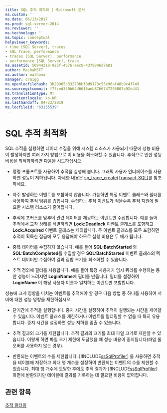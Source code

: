 ```yaml
---
title: SQL 추적 최적화 | Microsoft 문서
ms.custom: ''
ms.date: 06/13/2017
ms.prod: sql-server-2014
ms.reviewer: ''
ms.technology: ''
ms.topic: conceptual
helpviewer_keywords:
- time [SQL Server], traces
- SQL Trace, performance
- traces [SQL Server], performance
- performance [SQL Server], trace
ms.assetid: 50944218-925f-4576-aec8-4379846d7681
author: MashaMSFT
ms.author: mathoma
manager: craigg
ms.openlocfilehash: 3b29965c33270bbf8d9173c55e96af48b9c4f749
ms.sourcegitcommit: f7fced330b64d6616aeb8766747295807c92dd41
ms.translationtype: MT
ms.contentlocale: ko-KR
ms.lasthandoff: 04/23/2019
ms.locfileid: "63135539"
---
```

# <a name="optimize-sql-trace"></a>SQL 추적 최적화
  SQL 추적을 실행하면 데이터 수집을 위해 시스템 리소스가 사용되기 때문에 성능 비용이 발생하지만 여러 가지 방법으로 이 비용을 최소화할 수 있습니다. 추적으로 인한 성능 비용을 최적화하려면 다음을 시도하십시오.  
  
-   명령 프롬프트를 사용하여 추적을 실행해 봅니다. 그래픽 사용자 인터페이스를 사용하면 성능이 저하됩니다. 자세한 내용은 [sp_trace_create&#40;Transact-SQL&#41;](/sql/relational-databases/system-stored-procedures/sp-trace-create-transact-sql)를 참조하세요.  
  
-   자주 발생하는 이벤트를 포함하지 않습니다. 가능하면 특정 이벤트 클래스와 필터를 사용하여 추적 범위를 좁힙니다. 수집하는 추적 이벤트가 적을수록 추적 지원에 필요한 시스템 리소스가 줄어듭니다.  
  
-   추적에 포커스를 맞추어 관련 데이터를 제공하는 이벤트만 수집합니다. 예를 들어 추적에서 교착 상태를 식별하려면 **Lock:Deadlock** 이벤트 클래스를 포함하고 **Lock:Acquired** 이벤트 클래스는 제외합니다. 두 이벤트 클래스를 모두 포함하면 추적이 획득한 잠금에 모두 응답해야 하므로 실행 비용은 두 배가 됩니다.  
  
-   중복 데이터를 수집하지 않습니다. 예를 들어 **SQL:BatchStarted** 와 **SQL:BatchCompleted**를 수집할 경우 **SQL:BatchStarted** 이벤트 클래스의 텍스트 데이터만 수집하여 결과 집합 크기를 최소화할 수 있습니다.  
  
-   추적 정의에 필터를 사용합니다. 예를 들어 특정 사용자가 임시 쿼리를 수행하는 동안 성능이 느려지면 **LoginName**에 필터를 만듭니다. 필터를 설정하여 **LoginName** 이 해당 사용자 이름과 일치하는 이벤트만 포함합니다.  
  
 성능에 크게 영향을 미치는 이벤트를 추적해야 할 경우 다음 방법 중 하나를 사용하여 서버에 대한 성능 영향을 제한하십시오.  
  
-   단기간에 추적을 실행합니다. 중지 시간을 설정하여 추적이 실행되는 시간을 제어할 수 있습니다. 이벤트 클래스를 제한하거나 이벤트를 필터링할 수 없을 때 특히 유용합니다. 중지 시간을 설정하면 성능 저하를 멈출 수 있습니다.  
  
-   추적 결과의 크기를 제한합니다. 추적 결과의 크기를 최대 파일 크기로 제한할 수 있습니다. 이렇게 하면 파일 크기 제한에 도달했을 때 성능 비용이 중지됩니다(파일 롤오버를 사용하지 않는 경우).  
  
-   반환되는 이벤트의 수를 제한합니다. [!INCLUDE[ssSqlProfiler](../../../includes/sssqlprofiler-md.md)] 를 사용하면 추적을 테이블에 저장하고 최대 행 개수를 설정하여 반환되는 이벤트의 수를 제한할 수 있습니다. 최대 행 개수에 도달한 후에도 추적 결과가 [!INCLUDE[ssSqlProfiler](../../../includes/sssqlprofiler-md.md)] 화면에 반환되지만 테이블에 결과를 기록하는 데 필요한 비용이 없어집니다.  
  
## <a name="see-also"></a>관련 항목  
 [추적 필터링](../sql-trace/filter-a-trace.md)  
  
  
